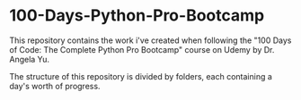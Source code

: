 # 100-Days-Python-Pro-Bootcamp

This repository contains the work i've created when following the "100 Days of Code: The Complete Python Pro Bootcamp" course on Udemy by Dr. Angela Yu.

The structure of this repository is divided by folders, each containing a day's worth of progress.